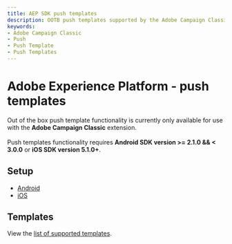 ```yaml
---
title: AEP SDK push templates
description: OOTB push templates supported by the Adobe Campaign Classic mobile SDK extension.
keywords:
- Adobe Campaign Classic
- Push
- Push Template
- Push Templates
---
```


# Adobe Experience Platform - push templates

<InlineAlert variant="info" slots="text"/>

Out of the box push template functionality is currently only available for use with the **Adobe Campaign Classic** extension. <br /><br />Push templates functionality requires **Android SDK version >= 2.1.0 && < 3.0.0** or **iOS SDK version 5.1.0+**.

## Setup

* [Android](./android/)
* [iOS](./ios/)

## Templates

View the [list of supported templates](./templates/).
